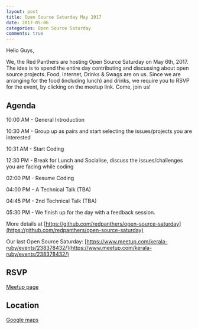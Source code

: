 ```yaml
---
layout: post
title: Open Source Saturday May 2017
date: 2017-05-06
categories: Open Source Saturday
comments: true
---
```



Hello Guys,

We, the Red Panthers are hosting Open Source Saturday on May 6th, 2017. The idea is to spend the entire day contributing and discussing about open source projects. Food, Internet, Drinks & Swags are on us. Since we are arranging for the food (including lunch) and drinks, we require you to RSVP for the event, by clicking on the meetup link. Come, join us!


Agenda
---------

10:00 AM - General Introduction

10:30 AM - Group up as pairs and start selecting the issues/projects you are interested

10:31 AM - Start Coding

12:30 PM - Break for Lunch and Socialise, discuss the issues/challenges you are facing while coding

02:00 PM - Resume Coding

04:00 PM - A Technical Talk (TBA)

04:45 PM - 2nd Technical Talk (TBA)

05:30 PM - We finish up for the day with a feedback session.

More details at [https://github.com/redpanthers/open-source-saturday](https://github.com/redpanthers/open-source-saturday)

Our last Open Source Saturday:
[https://www.meetup.com/kerala-ruby/events/238378432/](https://www.meetup.com/kerala-ruby/events/238378432/)

RSVP
-----

[Meetup page](https://www.meetup.com/kerala-ruby/events/239534422/)

Location
---------
[Google maps](https://goo.gl/maps/nyFryv4r6xQ2)

